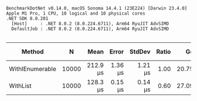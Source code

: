 ```

BenchmarkDotNet v0.14.0, macOS Sonoma 14.4.1 (23E224) [Darwin 23.4.0]
Apple M1 Pro, 1 CPU, 10 logical and 10 physical cores
.NET SDK 8.0.201
  [Host]     : .NET 8.0.2 (8.0.224.6711), Arm64 RyuJIT AdvSIMD
  DefaultJob : .NET 8.0.2 (8.0.224.6711), Arm64 RyuJIT AdvSIMD


```
| Method          | N     | Mean     | Error   | StdDev  | Ratio | Gen0    | Gen1   | Allocated | Alloc Ratio |
|---------------- |------ |---------:|--------:|--------:|------:|--------:|-------:|----------:|------------:|
| WithIEnumerable | 10000 | 212.9 μs | 1.36 μs | 1.21 μs |  1.00 | 20.7520 |      - | 128.57 KB |        1.00 |
| WithList        | 10000 | 128.3 μs | 0.15 μs | 0.14 μs |  0.60 | 27.0996 | 3.6621 | 167.55 KB |        1.30 |
